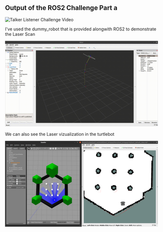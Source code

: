 ## Output of the ROS2 Challenge Part a
![Talker Listener Challenge Video](../assets/ROS2_Talker_Listener.gif)

I've used the dummy_robot that is provided alongwith ROS2 to demonstrate the Laser Scan

![Laser Scan Challenge Video](../assets/Laser_Scan.gif)

We can also see the Laser vizualization in the turtlebot

![Laser Viz](../assets/laser_white.png)
